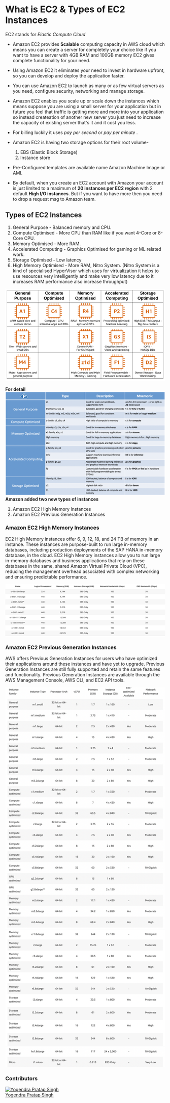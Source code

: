 # What is EC2 & Types of EC2 Instances

EC2 stands for *Elastic Compute Cloud* 

- Amazon EC2 provides **Scalable** computing capacity in AWS cloud which means you can create a server for completely your choice like if you want to have a server with 4GB RAM and 100GB memory EC2 gives complete functionality for your need.

- Using Amazon EC2 it eliminates your need to invest in hardware upfront, so you can develop and deploy the application faster.

- You can use Amazon EC2 to launch as many or as few virtual servers as you need, configure security, networking and manage storage.

- Amazon EC2 enables you scale up or scale down the instances which means suppose you are using a small server for your application but in future you feel that traffic is getting more and more into your application so instead createation of another new server you just need to increase the capacity of existing server that's it and it cost you less.

- For billing luckily it uses *pay per second* or *pay per minute* .

- Amazon EC2 is having two storage options for their root volume-
    1. EBS (Elastic Block Storage)
    2. Instance store

- Pre-Configured templates are available name Amazon Machine Image or AMI.

- By default, when you create an EC2 account with Amazon your account is just limited to a maximum of **20 instances per EC2 region** with 2 default **High I/O instances**. But if you want to have more then you need to drop a request msg to Amazon team.

## Types of EC2 Instances
1. General Purpose - Balanced memory and CPU.
2. Compute Optimised - More CPU than RAM like if you want 4-Core or 8-Core CPU.
3. Memory Optimised - More RAM.
4. Accelerated Computing - Graphics Optimised for gaming or ML related work.
5. Storage Optimised - Low latency
6. High Memory Optimised - More RAM, Nitro System.
(Nitro System is a kind of specialised HyperVisor which uses for virtualization  it helps to use resources very intelligently and make very low latency due to it increases RAM performance also increase throughput)

![](images/ec2-types.png)

**For detail**
![](images/ec2-type-detail.png)
**Amazon added two new types of instances**
1. Amazon EC2 High Memory Instances
2. Amazon EC2 Previous Generation Instances

### Amazon EC2 High Memory Instances
EC2 High Memory instances offer 6, 9, 12, 18, and 24 TB of memory in an instance. These instances are purpose-built to run large in-memory databases, including production deployments of the SAP HANA in-memory database, in the cloud. EC2 High Memory instances allow you to run large in-memory databases and business applications that rely on these databases in the same, shared Amazon Virtual Private Cloud (VPC), reducing the management overhead associated with complex networking and ensuring predictable performance.

![](images/high-memory-type.png)

### Amazon EC2 Previous Generation Instances
AWS offers Previous Generation Instances for users who have optimized their applications around these instances and have yet to upgrade. Previous Generation Instances are still fully supported and retain the same features and functionality. Previous Generation Instances are available through the AWS Management Console, AWS CLI, and EC2 API tools.

![](images/Previous-generation-1.png)
![](images/Previous-generation-2.png)
![](images/Previous-generation-3.png)
![](images/Previous-generation-4.png)

### Contributors
[![Yogendra Pratap Singh][yogendra_avatar]][yogendra_homepage]<br/>[Yogendra Pratap Singh][yogendra_homepage] 

  [yogendra_homepage]: https://github.com/PratapSingh13
  [yogendra_avatar]: https://img.cloudposse.com/75x75/https://github.com/PratapSingh13.png